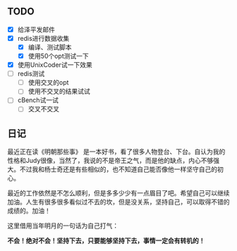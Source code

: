 ## TODO
- [x] 给泽平发邮件
- [x] redis进行数据收集
	- [x] 编译、测试脚本
	- [x] 使用50个opt测试一下
- [x] 使用UnixCoder试一下效果
- [ ] redis测试
	- [ ] 使用交叉的opt
	- [ ] 使用不交叉的结果试试
- [ ] cBench试一试
	- [ ] 交叉不交叉

## 日记
最近正在读《明朝那些事》 是一本好书，看了很多人物登台、下台。自认为我的性格和Judy很像，当然了，我说的不是帝王之气，而是他的缺点，内心不够强大。不过我和杨士奇还是有些相似的，也不知道自己能否像他一样坚守自己的初心。

最近的工作依然是不怎么顺利，但是多多少少有一点眉目了吧。希望自己可以继续加油。人生有很多很多看似过不去的坎，但是没关系，坚持自己，可以取得不错的成绩的。加油！

这里借用当年明月的一句话为自己打气：

**不会！绝对不会！坚持下去，只要能够坚持下去，事情一定会有转机的！**
